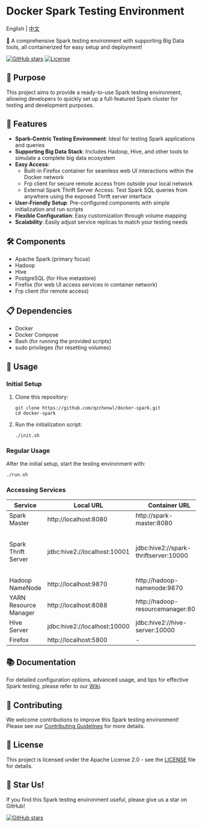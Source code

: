 # Docker Spark Testing Environment

English | [中文](README_zh.md)

🚀 A comprehensive Spark testing environment with supporting Big Data tools, all containerized for easy setup and deployment!

[![GitHub stars](https://img.shields.io/github/stars/qzchenwl/docker-spark.svg)](https://github.com/qzchenwl/docker-spark/stargazers)
[![License](https://img.shields.io/badge/license-Apache%202.0-blue.svg)](https://opensource.org/licenses/Apache-2.0)

## 🎯 Purpose

This project aims to provide a ready-to-use Spark testing environment, allowing developers to quickly set up a full-featured Spark cluster for testing and development purposes.

## 🌟 Features

- **Spark-Centric Testing Environment**: Ideal for testing Spark applications and queries
- **Supporting Big Data Stack**: Includes Hadoop, Hive, and other tools to simulate a complete big data ecosystem
- **Easy Access**:
  - Built-in Firefox container for seamless web UI interactions within the Docker network
  - Frp client for secure remote access from outside your local network
  - External Spark Thrift Server Access: Test Spark SQL queries from anywhere using the exposed Thrift server interface
- **User-Friendly Setup**: Pre-configured components with simple initialization and run scripts
- **Flexible Configuration**: Easy customization through volume mapping
- **Scalability**: Easily adjust service replicas to match your testing needs

## 🛠️ Components

- Apache Spark (primary focus)
- Hadoop
- Hive
- PostgreSQL (for Hive metastore)
- Firefox (for web UI access services in container network)
- Frp client (for remote access)

## 📋 Dependencies

- Docker
- Docker Compose
- Bash (for running the provided scripts)
- sudo privileges (for resetting volumes)

## 🚀 Usage

### Initial Setup

1. Clone this repository:
   ```
   git clone https://github.com/qzchenwl/docker-spark.git
   cd docker-spark
   ```

2. Run the initialization script:
   ```
   ./init.sh
   ```

### Regular Usage

After the initial setup, start the testing environment with:

```
./run.sh
```

### Accessing Services

| Service | Local URL | Container URL | Public URL |
| ------- | --------- | ------------- | ---------- |
| Spark Master | http://localhost:8080 | http://spark-master:8080 | - |
| Spark Thrift Server | jdbc:hive2://localhost:10001 | jdbc:hive2://spark-thriftserver:10000 | jdbc:hive2://frp-fly.top:19943 (Edit confg/frp/frpc.ini to provide your own) |
| Hadoop NameNode | http://localhost:9870 | http://hadoop-namenode:9870 | - |
| YARN Resource Manager | http://localhost:8088 | http://hadoop-resourcemanager:8088 | - |
| Hive Server | jdbc:hive2://localhost:10000 | jdbc:hive2://hive-server:10000 | - |
| Firefox | http://localhost:5800 | - | - |

## 📚 Documentation

For detailed configuration options, advanced usage, and tips for effective Spark testing, please refer to our [Wiki](https://github.com/qzchenwl/docker-spark/wiki).

## 🤝 Contributing

We welcome contributions to improve this Spark testing environment! Please see our [Contributing Guidelines](CONTRIBUTING.md) for more details.

## 📄 License

This project is licensed under the Apache License 2.0 - see the [LICENSE](LICENSE) file for details.

## 🌟 Star Us!

If you find this Spark testing environment useful, please give us a star on GitHub!

[![GitHub stars](https://img.shields.io/github/stars/qzchenwl/docker-spark.svg?style=social&label=Star)](https://github.com/qzchenwl/docker-spark)

